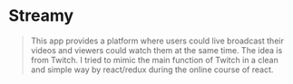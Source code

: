 # Streamy
> This app provides a platform where users could live broadcast their videos and viewers could watch them at the same time. The idea is from Twitch. I tried to mimic the main function of Twitch in a clean and simple way by react/redux during the online course of react.
